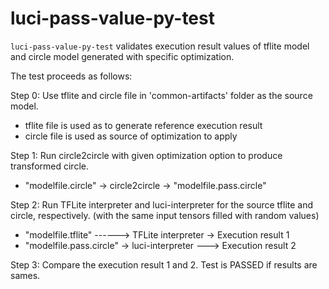 # luci-pass-value-py-test

`luci-pass-value-py-test` validates execution result values of tflite model and
circle model generated with specific optimization.

The test proceeds as follows:

Step 0: Use tflite and circle file in 'common-artifacts' folder as the source model.
   - tflite file is used as to generate reference execution result
   - circle file is used as source of optimization to apply

Step 1: Run circle2circle with given optimization option to produce transformed circle.
   - "modelfile.circle" -> circle2circle -> "modelfile.pass.circle"

Step 2: Run TFLite interpreter and luci-interpreter for the source tflite and circle, respectively.
        (with the same input tensors filled with random values)
   - "modelfile.tflite" ------> TFLite interpreter -> Execution result 1
   - "modelfile.pass.circle" -> luci-interpreter ---> Execution result 2

Step 3: Compare the execution result 1 and 2. Test is PASSED if results are sames.
